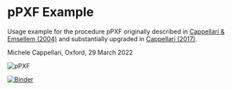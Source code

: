 # pPXF Example

Usage example for the procedure pPXF originally described in [Cappellari & Emsellem (2004)](http://adsabs.harvard.edu/abs/2004PASP..116..138C) and substantially upgraded in [Cappellari (2017)](http://adsabs.harvard.edu/abs/2017MNRAS.466..798C).

Michele Cappellari, Oxford, 29 March 2022

![pPXF](https://www-astro.physics.ox.ac.uk/~cappellari/software/ppxf_logo.png)


[![Binder](https://mybinder.org/badge_logo.svg)](https://mybinder.org/v2/gh/micappe/ppxf_examples/main)
